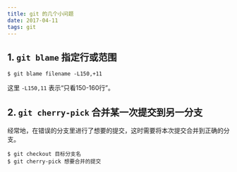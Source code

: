 ```yaml
---
title: git 的几个小问题
date: 2017-04-11
tags: git
---
```

## 1. `git blame` 指定行或范围


```
$ git blame filename -L150,+11
```


这里 `-L150,11` 表示“只看150-160行”。

<!-- more -->

## 2. `git cherry-pick` 合并某一次提交到另一分支

经常地，在错误的分支里进行了想要的提交，这时需要将本次提交合并到正确的分支。

```
$ git checkout 目标分支名
$ git cherry-pick 想要合并的提交
```



